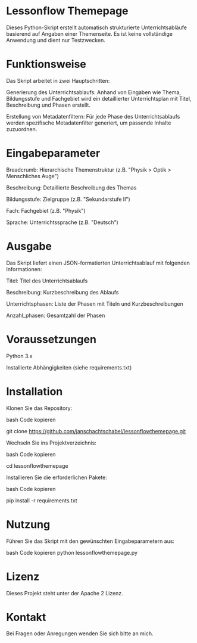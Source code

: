 # Lessonflow Themepage
Dieses Python-Skript erstellt automatisch strukturierte Unterrichtsabläufe basierend auf Angaben einer Themenseite.
Es ist keine vollständige Anwendung und dient nur Testzwecken.

# Funktionsweise
Das Skript arbeitet in zwei Hauptschritten:

Generierung des Unterrichtsablaufs: Anhand von Eingaben wie Thema, Bildungsstufe und Fachgebiet wird ein detaillierter Unterrichtsplan mit Titel, Beschreibung und Phasen erstellt.

Erstellung von Metadatenfiltern: Für jede Phase des Unterrichtsablaufs werden spezifische Metadatenfilter generiert, um passende Inhalte zuzuordnen.

# Eingabeparameter
Breadcrumb: Hierarchische Themenstruktur (z.B. "Physik > Optik > Menschliches Auge")

Beschreibung: Detaillierte Beschreibung des Themas

Bildungsstufe: Zielgruppe (z.B. "Sekundarstufe II")

Fach: Fachgebiet (z.B. "Physik")

Sprache: Unterrichtssprache (z.B. "Deutsch")


# Ausgabe
Das Skript liefert einen JSON-formatierten Unterrichtsablauf mit folgenden Informationen:

Titel: Titel des Unterrichtsablaufs

Beschreibung: Kurzbeschreibung des Ablaufs

Unterrichtsphasen: Liste der Phasen mit Titeln und Kurzbeschreibungen

Anzahl_phasen: Gesamtzahl der Phasen

# Voraussetzungen
Python 3.x

Installierte Abhängigkeiten (siehe requirements.txt)

# Installation
Klonen Sie das Repository:

bash
Code kopieren

git clone https://github.com/janschachtschabel/lessonflowthemepage.git

Wechseln Sie ins Projektverzeichnis:

bash
Code kopieren

cd lessonflowthemepage

Installieren Sie die erforderlichen Pakete:

bash
Code kopieren

pip install -r requirements.txt

# Nutzung
Führen Sie das Skript mit den gewünschten Eingabeparametern aus:

bash
Code kopieren
python lessonflowthemepage.py

# Lizenz
Dieses Projekt steht unter der Apache 2 Lizenz.

# Kontakt
Bei Fragen oder Anregungen wenden Sie sich bitte an mich.
